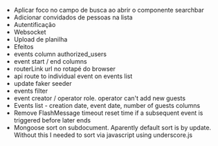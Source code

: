 * Aplicar foco no campo de busca ao abrir o componente searchbar
* Adicionar convidados de pessoas na lista
* Autentificação
* Websocket
* Upload de planilha
* Efeitos
* events column authorized_users
* event start / end columns
* routerLink url no rotapé do browser
* api route to individual event on events list
* update faker seeder
* events filter
* event creator / operator role. operator can't add new guests
* Events list - creation date, event date, number of guests columns
* Remove FlashMessage timeout reset time if a subsequent event is triggered before later ends
* Mongoose sort on subdocument. Aparently default sort is by update. Without this I needed to sort via javascript using underscore.js
